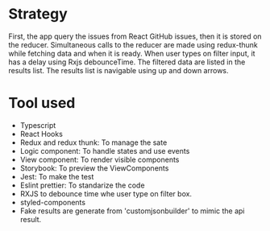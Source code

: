 # Strategy
First, the app query the issues from React GitHub issues, then it is stored on the reducer. Simultaneous calls to the reducer are made using redux-thunk while fetching data and when it is ready. When user types on filter input, it has a delay using Rxjs debounceTime. The filtered data are listed in the results list. The results list is navigable using up and down arrows.

# Tool used
- Typescript
- React Hooks
- Redux and redux thunk: To manage the sate
- Logic component: To handle states and use events
- View component: To render visible components
- Storybook: To preview the ViewComponents
- Jest: To make the test
- Eslint prettier: To standarize the code
- RXJS to debounce time whe user type on filter box.
- styled-components
- Fake results are generate from 'customjsonbuilder' to mimic the api result.
